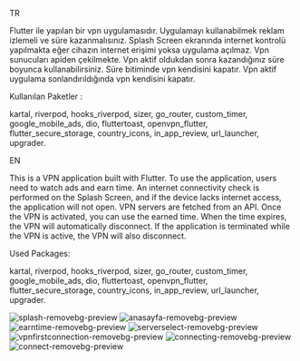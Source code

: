 TR

Flutter ile yapılan bir vpn uygulamasıdır. Uygulamayı kullanabilmek reklam izlemeli ve süre kazanmalısınız. Splash Screen ekranında internet kontrolü yapılmakta eğer cihazın internet erişimi yoksa uygulama açılmaz. Vpn sunucuları apiden çekilmekte. Vpn aktif oldukdan sonra kazandığınız süre boyunca kullanabilirsiniz. Süre bitiminde vpn kendisini kapatır. Vpn aktif uygulama sonlandırıldığında vpn kendisini kapatır.

Kullanılan Paketler :

kartal,
riverpod,
hooks_riverpod, 
sizer, 
go_router, 
custom_timer, 
google_mobile_ads, 
dio, 
fluttertoast, 
openvpn_flutter, 
flutter_secure_storage, 
country_icons, 
in_app_review, 
url_launcher,
upgrader.


EN

This is a VPN application built with Flutter. To use the application, users need to watch ads and earn time. An internet connectivity check is performed on the Splash Screen, and if the device lacks internet access, the application will not open. VPN servers are fetched from an API. Once the VPN is activated, you can use the earned time. When the time expires, the VPN will automatically disconnect. If the application is terminated while the VPN is active, the VPN will also disconnect.

Used Packages:

kartal,
riverpod,
hooks_riverpod, 
sizer, 
go_router, 
custom_timer, 
google_mobile_ads, 
dio, 
fluttertoast, 
openvpn_flutter, 
flutter_secure_storage, 
country_icons, 
in_app_review, 
url_launcher,
upgrader.


![splash-removebg-preview](https://github.com/starzonF/flutter_free_vpn/assets/74710096/9cc7ab64-a813-4f00-abbb-62c3385ffc2f)
![anasayfa-removebg-preview](https://github.com/starzonF/flutter_free_vpn/assets/74710096/c54a9c20-bfd5-4b97-b26a-55d9e04ed449)
![earntime-removebg-preview](https://github.com/starzonF/flutter_free_vpn/assets/74710096/1b5b2937-834a-401b-ac51-8759b0fe9fff)
![serverselect-removebg-preview](https://github.com/starzonF/flutter_free_vpn/assets/74710096/5ff60ed5-cdcc-4c04-82de-e8382a798305)
![vpnfirstconnection-removebg-preview](https://github.com/starzonF/flutter_free_vpn/assets/74710096/543a5231-c86d-4f58-bbf9-94ac337cdf58)
![connecting-removebg-preview](https://github.com/starzonF/flutter_free_vpn/assets/74710096/73f394ce-3ace-4f47-8767-24e45cb085b3)
![connect-removebg-preview](https://github.com/starzonF/flutter_free_vpn/assets/74710096/bd0f4fe1-8b07-4252-bcf6-fc6526445cb7)


